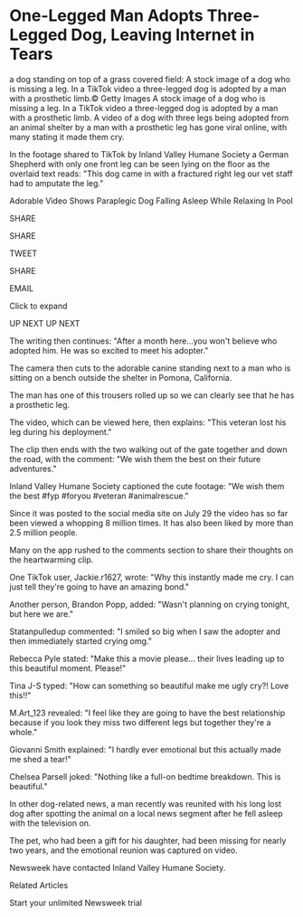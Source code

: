 # One-Legged Man Adopts Three-Legged Dog, Leaving Internet in Tears
a dog standing on top of a grass covered field: A stock image of a dog who is missing a leg. In a TikTok video a three-legged dog is adopted by a man with a prosthetic limb.© Getty Images A stock image of a dog who is missing a leg. In a TikTok video a three-legged dog is adopted by a man with a prosthetic limb.
A video of a dog with three legs being adopted from an animal shelter by a man with a prosthetic leg has gone viral online, with many stating it made them cry.

In the footage shared to TikTok by Inland Valley Humane Society a German Shepherd with only one front leg can be seen lying on the floor as the overlaid text reads: "This dog came in with a fractured right leg our vet staff had to amputate the leg."

Adorable Video Shows Paraplegic Dog Falling Asleep While Relaxing In Pool

SHARE

SHARE

TWEET

SHARE

EMAIL

Click to expand

UP NEXT
UP NEXT

The writing then continues: "After a month here...you won't believe who adopted him. He was so excited to meet his adopter."

The camera then cuts to the adorable canine standing next to a man who is sitting on a bench outside the shelter in Pomona, California.

The man has one of this trousers rolled up so we can clearly see that he has a prosthetic leg.

The video, which can be viewed here, then explains: "This veteran lost his leg during his deployment."

The clip then ends with the two walking out of the gate together and down the road, with the comment: "We wish them the best on their future adventures."

Inland Valley Humane Society captioned the cute footage: "We wish them the best #fyp #foryou #veteran #animalrescue."

Since it was posted to the social media site on July 29 the video has so far been viewed a whopping 8 million times. It has also been liked by more than 2.5 million people.

Many on the app rushed to the comments section to share their thoughts on the heartwarming clip.

One TikTok user, Jackie.r1627, wrote: "Why this instantly made me cry. I can just tell they're going to have an amazing bond."

Another person, Brandon Popp, added: "Wasn't planning on crying tonight, but here we are."

Statanpulledup commented: "I smiled so big when I saw the adopter and then immediately started crying omg."

Rebecca Pyle stated: "Make this a movie please... their lives leading up to this beautiful moment. Please!"

Tina J-S typed: "How can something so beautiful make me ugly cry?! Love this!!"

M.Art_123 revealed: "I feel like they are going to have the best relationship because if you look they miss two different legs but together they're a whole."

Giovanni Smith explained: "I hardly ever emotional but this actually made me shed a tear!"

Chelsea Parsell joked: "Nothing like a full-on bedtime breakdown. This is beautiful."

In other dog-related news, a man recently was reunited with his long lost dog after spotting the animal on a local news segment after he fell asleep with the television on.

The pet, who had been a gift for his daughter, had been missing for nearly two years, and the emotional reunion was captured on video.

Newsweek have contacted Inland Valley Humane Society.

Related Articles

Start your unlimited Newsweek trial
